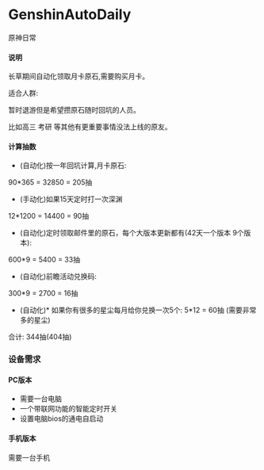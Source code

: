 # GenshinAutoDaily

原神日常

#### 说明

长草期间自动化领取月卡原石,需要购买月卡。

适合人群:

暂时退游但是希望攒原石随时回坑的人员。

比如高三 考研 等其他有更重要事情没法上线的原友。

#### 计算抽数

- (自动化)按一年回坑计算,月卡原石:

90*365 = 32850 = 205抽

- (手动化)如果15天定时打一次深渊

12*1200 = 14400 = 90抽

- (自动化)定时领取邮件里的原石，每个大版本更新都有(42天一个版本 9个版本):

600*9 = 5400 = 33抽

- (自动化)前瞻活动兑换码:

300*9 = 2700 = 16抽

- (自动化)\* 如果你有很多的星尘每月给你兑换一次5个:
5*12 = 60抽 (需要非常多的星尘)

合计: 344抽(404抽)


### 设备需求

#### PC版本

- 需要一台电脑
- 一个带联网功能的智能定时开关
- 设置电脑bios的通电自启动


#### 手机版本

需要一台手机

